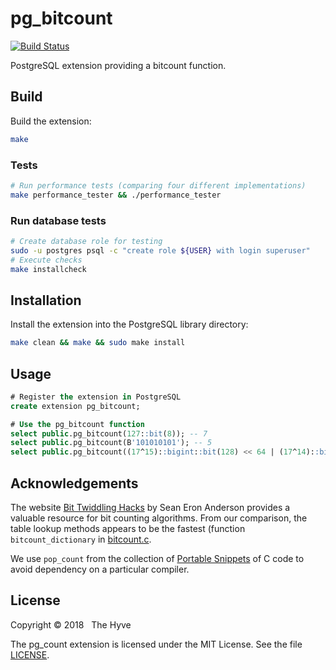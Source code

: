 # pg_bitcount
[![Build Status](https://travis-ci.org/thehyve/pg_bitcount.svg?branch=master)](https://travis-ci.org/thehyve/pg_bitcount/branches)

PostgreSQL extension providing a bitcount function.


## Build

Build the extension:

```bash
make
```


### Tests
```bash
# Run performance tests (comparing four different implementations)
make performance_tester && ./performance_tester
```

### Run database tests
```bash
# Create database role for testing
sudo -u postgres psql -c "create role ${USER} with login superuser" 
# Execute checks
make installcheck
```


## Installation

Install the extension into the PostgreSQL library directory:

```bash
make clean && make && sudo make install
```


## Usage

```sql
# Register the extension in PostgreSQL
create extension pg_bitcount;

# Use the pg_bitcount function
select public.pg_bitcount(127::bit(8)); -- 7
select public.pg_bitcount(B'101010101'); -- 5 
select public.pg_bitcount((17^15)::bigint::bit(128) << 64 | (17^14)::bigint::bit(128)); -- 58
```


## Acknowledgements

The website [Bit Twiddling Hacks](http://graphics.stanford.edu/~seander/bithacks.html#CountBitsSetNaive)
by Sean Eron Anderson provides a valuable resource for bit counting algorithms.
From our comparison, the table lookup methods appears to be the fastest
(function `bitcount_dictionary` in [bitcount.c](src/bitcount.c).

We use `pop_count` from the collection of [Portable Snippets](https://github.com/nemequ/portable-snippets) of C code
to avoid dependency on a particular compiler.

 
## License

Copyright &copy; 2018 &nbsp; The Hyve

The pg_count extension is licensed under the MIT License. See the file [LICENSE](LICENSE).
